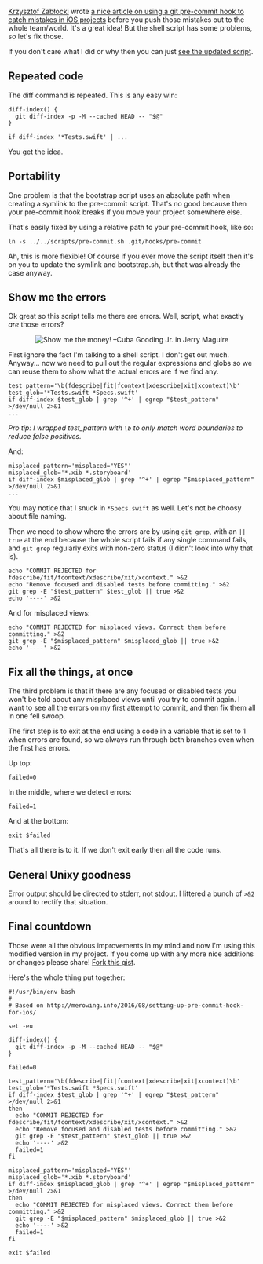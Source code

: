 [Krzysztof Zabłocki][kztwitter] wrote [a nice article on using a git pre-commit hook to catch mistakes in iOS projects][link] before you push those mistakes out to the whole team/world. It's a great idea! But the shell script has some problems, so let's fix those.

If you don't care what I did or why then you can just [see the updated script][gist].

[kztwitter]: https://twitter.com/merowing_
[link]: http://merowing.info/2016/08/setting-up-pre-commit-hook-for-ios/
[gist]: https://gist.github.com/samsonjs/3c24c0c7b333f209bc5fcab0d8390c01

## Repeated code

The diff command is repeated. This is any easy win:

    diff-index() {
      git diff-index -p -M --cached HEAD -- "$@"
    }

    if diff-index '*Tests.swift' | ...

You get the idea.

## Portability

One problem is that the bootstrap script uses an absolute path when creating a symlink to the pre-commit script. That's no good because then your pre-commit hook breaks if you move your project somewhere else.

That's easily fixed by using a relative path to your pre-commit hook, like so:

    ln -s ../../scripts/pre-commit.sh .git/hooks/pre-commit

Ah, this is more flexible! Of course if you ever move the script itself then it's on you to update the symlink and bootstrap.sh, but that was already the case anyway.

## Show me the errors

Ok great so this script tells me there are errors. Well, script, what exactly _are_ those errors?

<p align="center"><img src="/images/show-me-the-money.gif" alt="Show me the money! –Cuba Gooding Jr. in Jerry Maguire"></p>

First ignore the fact I'm talking to a shell script. I don't get out much. Anyway... now we need to pull out the regular expressions and globs so we can reuse them to show what the actual errors are if we find any.

    test_pattern='\b(fdescribe|fit|fcontext|xdescribe|xit|xcontext)\b'
    test_glob='*Tests.swift *Specs.swift'
    if diff-index $test_glob | grep '^+' | egrep "$test_pattern" >/dev/null 2>&1
    ...

_Pro tip: I wrapped test_pattern with `\b` to only match word boundaries to reduce false positives._

And:

    misplaced_pattern='misplaced="YES"'
    misplaced_glob='*.xib *.storyboard'
    if diff-index $misplaced_glob | grep '^+' | egrep "$misplaced_pattern" >/dev/null 2>&1
    ...

You may notice that I snuck in `*Specs.swift` as well. Let's not be choosy about file naming.

Then we need to show where the errors are by using `git grep`, with an `|| true` at the end because the whole script fails if any single command fails, and `git grep` regularly exits with non-zero status (I didn't look into why that is).

    echo "COMMIT REJECTED for fdescribe/fit/fcontext/xdescribe/xit/xcontext." >&2
    echo "Remove focused and disabled tests before committing." >&2
    git grep -E "$test_pattern" $test_glob || true >&2
    echo '----' >&2

And for misplaced views:

    echo "COMMIT REJECTED for misplaced views. Correct them before committing." >&2
    git grep -E "$misplaced_pattern" $misplaced_glob || true >&2
    echo '----' >&2

## Fix all the things, at once

The third problem is that if there are any focused or disabled tests you won't be told about any misplaced views until you try to commit again. I want to see all the errors on my first attempt to commit, and then fix them all in one fell swoop.

The first step is to exit at the end using a code in a variable that is set to 1 when errors are found, so we always run through both branches even when the first has errors.

Up top:

    failed=0

In the middle, where we detect errors:

    failed=1

And at the bottom:

    exit $failed

That's all there is to it. If we don't exit early then all the code runs.

## General Unixy goodness

Error output should be directed to stderr, not stdout. I littered a bunch of `>&2` around to rectify that situation.

## Final countdown

Those were all the obvious improvements in my mind and now I'm using this modified version in my project. If you come up with any more nice additions or changes please share! [Fork this gist][gist].

Here's the whole thing put together:

    #!/usr/bin/env bash
    #
    # Based on http://merowing.info/2016/08/setting-up-pre-commit-hook-for-ios/
    
    set -eu
    
    diff-index() {
      git diff-index -p -M --cached HEAD -- "$@"
    }
    
    failed=0
    
    test_pattern='\b(fdescribe|fit|fcontext|xdescribe|xit|xcontext)\b'
    test_glob='*Tests.swift *Specs.swift'
    if diff-index $test_glob | grep '^+' | egrep "$test_pattern" >/dev/null 2>&1
    then
      echo "COMMIT REJECTED for fdescribe/fit/fcontext/xdescribe/xit/xcontext." >&2
      echo "Remove focused and disabled tests before committing." >&2
      git grep -E "$test_pattern" $test_glob || true >&2
      echo '----' >&2
      failed=1
    fi
    
    misplaced_pattern='misplaced="YES"'
    misplaced_glob='*.xib *.storyboard'
    if diff-index $misplaced_glob | grep '^+' | egrep "$misplaced_pattern" >/dev/null 2>&1
    then
      echo "COMMIT REJECTED for misplaced views. Correct them before committing." >&2
      git grep -E "$misplaced_pattern" $misplaced_glob || true >&2
      echo '----' >&2
      failed=1
    fi
    
    exit $failed
